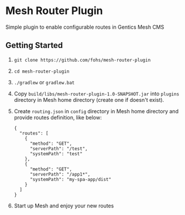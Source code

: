 # Mesh Router Plugin

Simple plugin to enable configurable routes in Gentics Mesh CMS

## Getting Started

1. `git clone https://github.com/fohs/mesh-router-plugin`

2. `cd mesh-router-plugin`

3. `./gradlew` or `gradlew.bat`

4. Copy `build/libs/mesh-router-plugin-1.0-SNAPSHOT.jar` into `plugins` directory in Mesh home directory (create one if doesn't exist).

5. Create `routing.json` in `config` directory in Mesh home directory and provide routes definition, like below:
    
    ```
    {
      "routes": [
        {
          "method": "GET",
          "serverPath": "/test",
          "systemPath": "test"
        },
        {
          "method": "GET",
          "serverPath": "/app1*",
          "systemPath": "my-spa-app/dist"
        }
      ]
    }
    ```
6. Start up Mesh and enjoy your new routes

